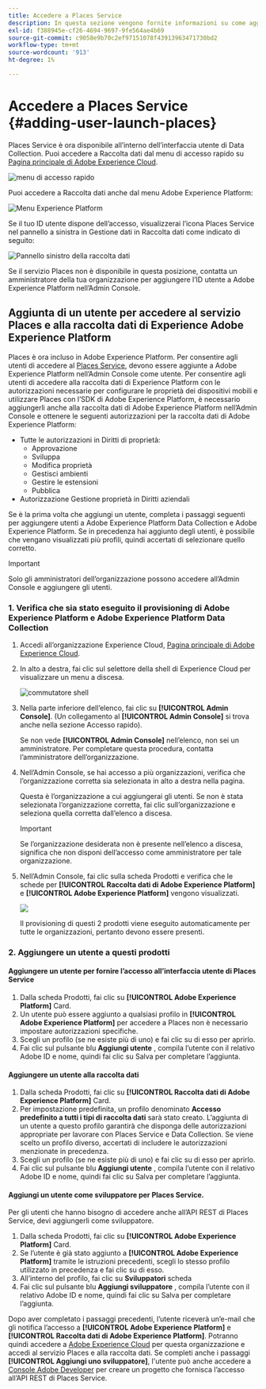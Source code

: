 ```yaml
---
title: Accedere a Places Service
description: In questa sezione vengono fornite informazioni su come aggiungere un utente a Places Service e Experience Platform Launch, in modo che possa accedere a Places Service.
exl-id: f388945e-cf26-4694-9697-9fe564ae4b69
source-git-commit: c9058e9b70c2ef97151078f43913963471730bd2
workflow-type: tm+mt
source-wordcount: '913'
ht-degree: 1%

---
```


# Accedere a Places Service {#adding-user-launch-places}

Places Service è ora disponibile all’interno dell’interfaccia utente di Data Collection. Puoi accedere a Raccolta dati dal menu di accesso rapido su [Pagina principale di Adobe Experience Cloud](https://experience.adobe.com).

![menu di accesso rapido](/help/assets/quickaccess.png)

Puoi accedere a Raccolta dati anche dal menu Adobe Experience Platform:

![Menu Experience Platform](/help/assets/solutionaccessmenu.png)

Se il tuo ID utente dispone dell’accesso, visualizzerai l’icona Places Service nel pannello a sinistra in Gestione dati in Raccolta dati come indicato di seguito:

![Pannello sinistro della raccolta dati](/help/assets/places_in_data_collection.png)

Se il servizio Places non è disponibile in questa posizione, contatta un amministratore della tua organizzazione per aggiungere l’ID utente a Adobe Experience Platform nell’Admin Console.

## Aggiunta di un utente per accedere al servizio Places e alla raccolta dati di Experience Adobe Experience Platform

Places è ora incluso in Adobe Experience Platform. Per consentire agli utenti di accedere al [Places Service](https://experience.adobe.com/#/data-collection/places), devono essere aggiunte a Adobe Experience Platform nell’Admin Console come utente. Per consentire agli utenti di accedere alla raccolta dati di Experience Platform con le autorizzazioni necessarie per configurare le proprietà dei dispositivi mobili e utilizzare Places con l’SDK di Adobe Experience Platform, è necessario aggiungerli anche alla raccolta dati di Adobe Experience Platform nell’Admin Console e ottenere le seguenti autorizzazioni per la raccolta dati di Adobe Experience Platform:

* Tutte le autorizzazioni in Diritti di proprietà:
   * Approvazione
   * Sviluppa
   * Modifica proprietà
   * Gestisci ambienti
   * Gestire le estensioni
   * Pubblica
* Autorizzazione Gestione proprietà in Diritti aziendali

Se è la prima volta che aggiungi un utente, completa i passaggi seguenti per aggiungere utenti a Adobe Experience Platform Data Collection e Adobe Experience Platform. Se in precedenza hai aggiunto degli utenti, è possibile che vengano visualizzati più profili, quindi accertati di selezionare quello corretto.

>[!IMPORTANT]
>
>Solo gli amministratori dell’organizzazione possono accedere all’Admin Console e aggiungere gli utenti.

### 1. Verifica che sia stato eseguito il provisioning di Adobe Experience Platform e Adobe Experience Platform Data Collection

1. Accedi all’organizzazione Experience Cloud, [Pagina principale di Adobe Experience Cloud](https://experience.adobe.com).
1. In alto a destra, fai clic sul selettore della shell di Experience Cloud per visualizzare un menu a discesa.

   ![commutatore shell](/help/assets/places_shell_switcher1.png)

1. Nella parte inferiore dell’elenco, fai clic su **[!UICONTROL Admin Console]**. (Un collegamento al **[!UICONTROL Admin Console]** si trova anche nella sezione Accesso rapido).

   Se non vede **[!UICONTROL Admin Console]** nell’elenco, non sei un amministratore. Per completare questa procedura, contatta l’amministratore dell’organizzazione.

1. Nell’Admin Console, se hai accesso a più organizzazioni, verifica che l’organizzazione corretta sia selezionata in alto a destra nella pagina.

   Questa è l’organizzazione a cui aggiungerai gli utenti. Se non è stata selezionata l’organizzazione corretta, fai clic sull’organizzazione e seleziona quella corretta dall’elenco a discesa.

   >[!IMPORTANT]
   >
   >Se l’organizzazione desiderata non è presente nell’elenco a discesa, significa che non disponi dell’accesso come amministratore per tale organizzazione.

1. Nell’Admin Console, fai clic sulla scheda Prodotti e verifica che le schede per **[!UICONTROL Raccolta dati di Adobe Experience Platform]** e **[!UICONTROL Adobe Experience Platform]** vengono visualizzati.

   ![](/help/assets/places_provisioned1.png)

   Il provisioning di questi 2 prodotti viene eseguito automaticamente per tutte le organizzazioni, pertanto devono essere presenti.


### 2. Aggiungere un utente a questi prodotti

#### Aggiungere un utente per fornire l’accesso all’interfaccia utente di Places Service

1. Dalla scheda Prodotti, fai clic su **[!UICONTROL Adobe Experience Platform]** Card.
2. Un utente può essere aggiunto a qualsiasi profilo in **[!UICONTROL Adobe Experience Platform]** per accedere a Places non è necessario impostare autorizzazioni specifiche.
3. Scegli un profilo (se ne esiste più di uno) e fai clic su di esso per aprirlo.
4. Fai clic sul pulsante blu **Aggiungi utente** , compila l’utente con il relativo Adobe ID e nome, quindi fai clic su Salva per completare l’aggiunta.

#### Aggiungere un utente alla raccolta dati

1. Dalla scheda Prodotti, fai clic su **[!UICONTROL Raccolta dati di Adobe Experience Platform]** Card.
2. Per impostazione predefinita, un profilo denominato **Accesso predefinito a tutti i tipi di raccolta dati** sarà stato creato. L’aggiunta di un utente a questo profilo garantirà che disponga delle autorizzazioni appropriate per lavorare con Places Service e Data Collection. Se viene scelto un profilo diverso, accertati di includere le autorizzazioni menzionate in precedenza.
3. Scegli un profilo (se ne esiste più di uno) e fai clic su di esso per aprirlo.
4. Fai clic sul pulsante blu **Aggiungi utente** , compila l’utente con il relativo Adobe ID e nome, quindi fai clic su Salva per completare l’aggiunta.

#### Aggiungi un utente come sviluppatore per Places Service.

Per gli utenti che hanno bisogno di accedere anche all’API REST di Places Service, devi aggiungerli come sviluppatore.
1. Dalla scheda Prodotti, fai clic su **[!UICONTROL Adobe Experience Platform]** Card.
2. Se l’utente è già stato aggiunto a **[!UICONTROL Adobe Experience Platform]** tramite le istruzioni precedenti, scegli lo stesso profilo utilizzato in precedenza e fai clic su di esso.
3. All’interno del profilo, fai clic su **Sviluppatori** scheda
4. Fai clic sul pulsante blu **Aggiungi sviluppatore** , compila l’utente con il relativo Adobe ID e nome, quindi fai clic su Salva per completare l’aggiunta.

Dopo aver completato i passaggi precedenti, l’utente riceverà un’e-mail che gli notifica l’accesso a **[!UICONTROL Adobe Experience Platform]** e **[!UICONTROL Raccolta dati di Adobe Experience Platform]**. Potranno quindi accedere a [Adobe Experience Cloud](https://experience.adobe.com) per questa organizzazione e accedi al servizio Places e alla raccolta dati. Se completi anche i passaggi **[!UICONTROL Aggiungi uno sviluppatore]**, l&#39;utente può anche accedere a [Console Adobe Developer](https://developer.adobe.com/console/home) per creare un progetto che fornisca l’accesso all’API REST di Places Service.
